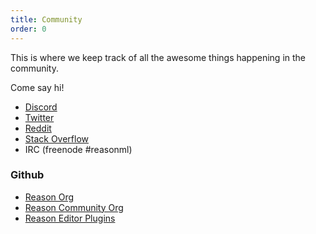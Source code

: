 ```yaml
---
title: Community
order: 0
---
```


This is where we keep track of all the awesome things happening in the community.

Come say hi!

- [Discord](https://discord.gg/reasonml)
- [Twitter](https://twitter.com/reasonml)
- [Reddit](https://www.reddit.com/r/reasonml/)
- [Stack Overflow](http://stackoverflow.com/questions/tagged/reason)
- IRC (freenode #reasonml)

### Github

- [Reason Org](https://github.com/reasonml)
- [Reason Community Org](https://github.com/reasonml-community)
- [Reason Editor Plugins](https://github.com/reasonml-editor)
